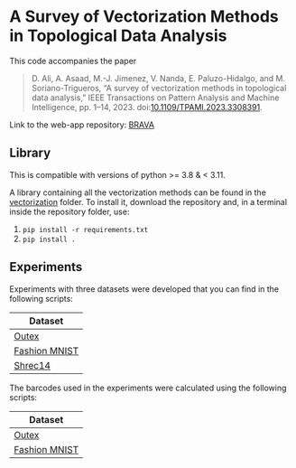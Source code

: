 # A Survey of Vectorization Methods in Topological Data Analysis

This code accompanies the paper 

> D. Ali, A. Asaad, M.-J. Jimenez, V. Nanda, E. Paluzo-Hidalgo, and M. Soriano-Trigueros, “A survey of vectorization methods in topological data analysis,” IEEE Transactions on Pattern Analysis and Machine Intelligence, pp. 1–14, 2023. doi:[10.1109/TPAMI.2023.3308391](https://doi.org/10.1109/TPAMI.2023.3308391).

Link to the web-app repository: [BRAVA](https://github.com/dashtiali/vectorisation-app)

## Library

This is compatible with versions of python >= 3.8 & < 3.11.

A library containing all the vectorization methods can be found in the [vectorization](https://github.com/Cimagroup/vectorization-maps/tree/master/vectorization) folder. 
To install it, download the repository and, in a terminal inside the repository folder, use:

1. `pip install -r requirements.txt`
2. `pip install .`

## Experiments

Experiments with three datasets were developed that you can find in the following scripts:

| Dataset                                                                                |
|----------------------------------------------------------------------------------------|
| [Outex](https://github.com/Cimagroup/vectorization-maps/blob/master/outex.py)          |
| [Fashion MNIST](https://github.com/Cimagroup/vectorization-maps/blob/master/fmnist.py) |
| [Shrec14](https://github.com/Cimagroup/vectorization-maps/blob/master/shrec14.py)      |

The barcodes used in the experiments were calculated using the following scripts:

| Dataset                                                                                          |
|--------------------------------------------------------------------------------------------------|
| [Outex](https://github.com/Cimagroup/vectorization-maps/blob/master/outex-pdiagrams.py)          |
| [Fashion MNIST](https://github.com/Cimagroup/vectorization-maps/blob/master/fmnist-pdiagrams.py) |

